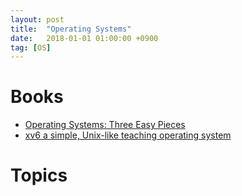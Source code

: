 ```yaml
---
layout: post
title:  "Operating Systems"
date:   2018-01-01 01:00:00 +0900
tag: [OS]
---
```



# Books

- [Operating Systems: Three Easy Pieces](http://pages.cs.wisc.edu/~remzi/OSTEP/)
- [xv6 a simple, Unix-like teaching operating system](https://pdos.csail.mit.edu/6.828/2014/xv6/book-rev8.pdf)

# Topics

## 
